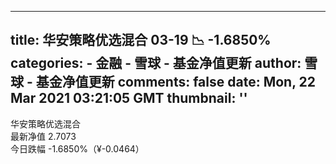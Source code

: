 
---
title: 华安策略优选混合 03-19 📉 -1.6850%
categories: 
    - 金融
    - 雪球 - 基金净值更新
author: 雪球 - 基金净值更新
comments: false
date: Mon, 22 Mar 2021 03:21:05 GMT
thumbnail: ''
---

<div>   
华安策略优选混合 <br> 最新净值 2.7073 <br> 今日跌幅 -1.6850%（¥-0.0464）  
</div>
            
